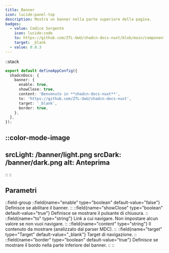 ```yaml
---
title: Banner
icon: lucide:panel-top
description: Mostra un banner nella parte superiore della pagina.
badges:
  - value: Codice Sorgente
    icon: lucide:code
    to: https://github.com/ZTL-UwU/shadcn-docs-nuxt/blob/main/components/layout/Banner.vue
    target: _blank
  - value: 0.8.3
---
```


::stack
```ts [app.config.ts]
export default defineAppConfig({
  shadcnDocs: {
    banner: {
      enable: true,
      showClose: true,
      content: 'Benvenuto in **shadcn-docs-nuxt**',
      to: 'https://github.com/ZTL-UwU/shadcn-docs-nuxt',
      target: '_blank',
      border: true,
    },
  },
});
```
::color-mode-image
---
srcLight: /banner/light.png
srcDark: /banner/dark.png
alt: Anteprima
---
::
::

## Parametri

::field-group
  ::field{name="enable" type="boolean" default-value="false"}
  Definisce se abilitare il banner.
  ::
  ::field{name="showClose" type="boolean" default-value="true"}
  Definisce se mostrare il pulsante di chiusura.
  ::
  ::field{name="to" type="string"}
  Link a cui navigare. Non impostare alcun valore se non vuoi navigare.
  ::
  ::field{name="content" type="string"}
  Il contenuto da mostrare (analizzato dal parser MDC).
  ::
  ::field{name="target" type="Target" default-value="_blank"}
  Target di navigazione.
  ::
  ::field{name="border" type="boolean" default-value="true"}
  Definisce se mostrare il bordo nella parte inferiore del banner.
  ::
::
